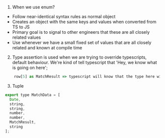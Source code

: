 1. When we use enum?

- Follow near-identical syntax rules as normal object
- Creates an object with the same keys and values when converted from TS to JS
- Primary goal is to signal to other engineers that these are all closely related values
- Use whenever we have a small fixed set of values that are all closely related and known at compile time

2. Type assertion is used when we are trying to override typescripts, default behaviour. We're kind of tell typescript that 'Hey, we know what is going on here';

```js
    row[5] as MatchResult => typescript will know that the type here will be MatchResult;
```

3. Tuple

```js
export type MatchData = [
  Date,
  string,
  string,
  number,
  number,
  MatchResult,
  string
];
```
